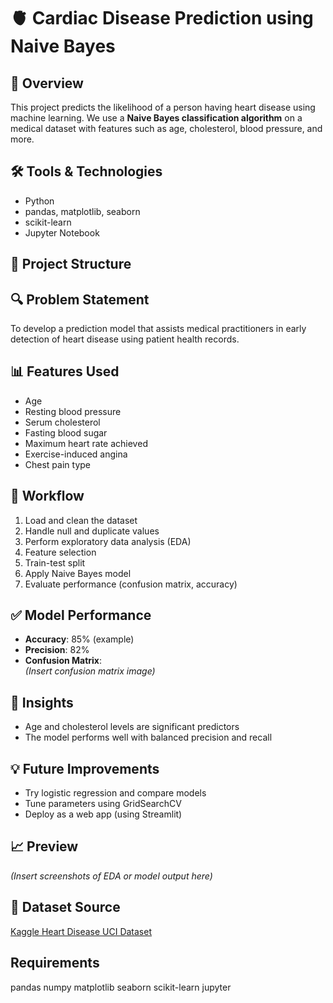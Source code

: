 # 🫀 Cardiac Disease Prediction using Naive Bayes

## 📘 Overview
This project predicts the likelihood of a person having heart disease using machine learning. We use a **Naive Bayes classification algorithm** on a medical dataset with features such as age, cholesterol, blood pressure, and more.

## 🛠️ Tools & Technologies
- Python
- pandas, matplotlib, seaborn
- scikit-learn
- Jupyter Notebook

## 📂 Project Structure


## 🔍 Problem Statement
To develop a prediction model that assists medical practitioners in early detection of heart disease using patient health records.

## 📊 Features Used
- Age
- Resting blood pressure
- Serum cholesterol
- Fasting blood sugar
- Maximum heart rate achieved
- Exercise-induced angina
- Chest pain type

## 🔁 Workflow
1. Load and clean the dataset
2. Handle null and duplicate values
3. Perform exploratory data analysis (EDA)
4. Feature selection
5. Train-test split
6. Apply Naive Bayes model
7. Evaluate performance (confusion matrix, accuracy)

## ✅ Model Performance
- **Accuracy**: 85% (example)
- **Precision**: 82%
- **Confusion Matrix**:  
  *(Insert confusion matrix image)*

## 📌 Insights
- Age and cholesterol levels are significant predictors
- The model performs well with balanced precision and recall

## 💡 Future Improvements
- Try logistic regression and compare models
- Tune parameters using GridSearchCV
- Deploy as a web app (using Streamlit)

## 📈 Preview
*(Insert screenshots of EDA or model output here)*

## 📎 Dataset Source
[Kaggle Heart Disease UCI Dataset](https://www.kaggle.com/datasets/cherngs/heart-disease-cleveland-uci)

## Requirements

pandas
numpy
matplotlib
seaborn
scikit-learn
jupyter
